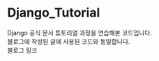# Django_Tutorial
Django 공식 문서 튜토리얼 과정을 연습해본 코드입니다.<br>
블로그에 작성된 글에 사용된 코드와 동일합니다.<br>
블로그 링크 [](https://koggaeng.tistory.com/category/%EC%BD%94%EB%94%A9/Django%20-%20%ED%8A%9C%ED%86%A0%EB%A6%AC%EC%96%BC)
